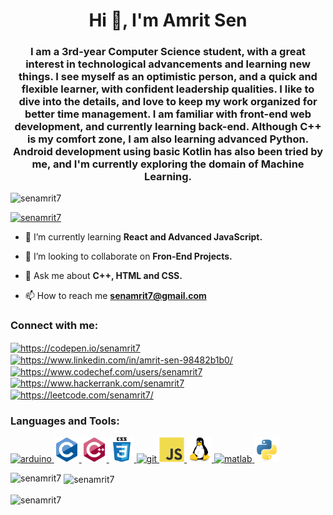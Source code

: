 <h1 align="center">Hi 👋, I'm Amrit Sen</h1>
<h3 align="center">I am a 3rd-year Computer Science student, with a great interest in technological advancements and learning new things. I see myself as an optimistic person, and a quick and flexible learner, with confident leadership qualities. I like to dive into the details, and love to keep my work organized for better time management. I am familiar with front-end web development, and currently learning back-end. Although C++ is my comfort zone, I am also learning advanced Python. Android development using basic Kotlin has also been tried by me, and I'm currently exploring the domain of Machine Learning.</h3>

<p align="left"> <img src="https://komarev.com/ghpvc/?username=senamrit7&label=Profile%20views&color=0e75b6&style=flat" alt="senamrit7" /> </p>

<p align="left"> <a href="https://github.com/ryo-ma/github-profile-trophy"><img src="https://github-profile-trophy.vercel.app/?username=senamrit7" alt="senamrit7" /></a> </p>

- 🌱 I’m currently learning **React and Advanced JavaScript.**

- 👯 I’m looking to collaborate on **Fron-End Projects.**

- 💬 Ask me about **C++, HTML and CSS.**

- 📫 How to reach me **senamrit7@gmail.com**

<h3 align="left">Connect with me:</h3>
<p align="left">
<a href="https://codepen.io/https://codepen.io/senamrit7" target="blank"><img align="center" src="https://raw.githubusercontent.com/rahuldkjain/github-profile-readme-generator/master/src/images/icons/Social/codepen.svg" alt="https://codepen.io/senamrit7" height="30" width="40" /></a>
<a href="https://linkedin.com/in/https://www.linkedin.com/in/amrit-sen-98482b1b0/" target="blank"><img align="center" src="https://raw.githubusercontent.com/rahuldkjain/github-profile-readme-generator/master/src/images/icons/Social/linked-in-alt.svg" alt="https://www.linkedin.com/in/amrit-sen-98482b1b0/" height="30" width="40" /></a>
<a href="https://www.codechef.com/users/https://www.codechef.com/users/senamrit7" target="blank"><img align="center" src="https://cdn.jsdelivr.net/npm/simple-icons@3.1.0/icons/codechef.svg" alt="https://www.codechef.com/users/senamrit7" height="30" width="40" /></a>
<a href="https://www.hackerrank.com/https://www.hackerrank.com/senamrit7" target="blank"><img align="center" src="https://raw.githubusercontent.com/rahuldkjain/github-profile-readme-generator/master/src/images/icons/Social/hackerrank.svg" alt="https://www.hackerrank.com/senamrit7" height="30" width="40" /></a>
<a href="https://www.leetcode.com/https://leetcode.com/senamrit7/" target="blank"><img align="center" src="https://raw.githubusercontent.com/rahuldkjain/github-profile-readme-generator/master/src/images/icons/Social/leet-code.svg" alt="https://leetcode.com/senamrit7/" height="30" width="40" /></a>
</p>

<h3 align="left">Languages and Tools:</h3>
<p align="left"> <a href="https://www.arduino.cc/" target="_blank"> <img src="https://cdn.worldvectorlogo.com/logos/arduino-1.svg" alt="arduino" width="40" height="40"/> </a> <a href="https://www.cprogramming.com/" target="_blank"> <img src="https://raw.githubusercontent.com/devicons/devicon/master/icons/c/c-original.svg" alt="c" width="40" height="40"/> </a> <a href="https://www.w3schools.com/cpp/" target="_blank"> <img src="https://raw.githubusercontent.com/devicons/devicon/master/icons/cplusplus/cplusplus-original.svg" alt="cplusplus" width="40" height="40"/> </a> <a href="https://www.w3schools.com/css/" target="_blank"> <img src="https://raw.githubusercontent.com/devicons/devicon/master/icons/css3/css3-original-wordmark.svg" alt="css3" width="40" height="40"/> </a> <a href="https://git-scm.com/" target="_blank"> <img src="https://www.vectorlogo.zone/logos/git-scm/git-scm-icon.svg" alt="git" width="40" height="40"/> </a> <a href="https://developer.mozilla.org/en-US/docs/Web/JavaScript" target="_blank"> <img src="https://raw.githubusercontent.com/devicons/devicon/master/icons/javascript/javascript-original.svg" alt="javascript" width="40" height="40"/> </a> <a href="https://www.linux.org/" target="_blank"> <img src="https://raw.githubusercontent.com/devicons/devicon/master/icons/linux/linux-original.svg" alt="linux" width="40" height="40"/> </a> <a href="https://www.mathworks.com/" target="_blank"> <img src="https://upload.wikimedia.org/wikipedia/commons/2/21/Matlab_Logo.png" alt="matlab" width="40" height="40"/> </a> <a href="https://www.python.org" target="_blank"> <img src="https://raw.githubusercontent.com/devicons/devicon/master/icons/python/python-original.svg" alt="python" width="40" height="40"/> </a> </p>

<p><img align="left" src="https://github-readme-stats.vercel.app/api/top-langs?username=senamrit7&show_icons=true&locale=en&layout=compact" alt="senamrit7" /></p>

<p>&nbsp;<img align="center" src="https://github-readme-stats.vercel.app/api?username=senamrit7&show_icons=true&locale=en" alt="senamrit7" /></p>

<p><img align="center" src="https://github-readme-streak-stats.herokuapp.com/?user=senamrit7&" alt="senamrit7" /></p>
